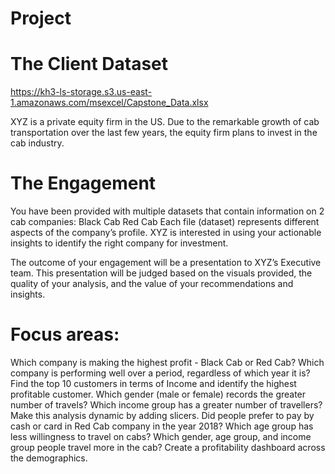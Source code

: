 Project
=
The Client Dataset
=
https://kh3-ls-storage.s3.us-east-1.amazonaws.com/msexcel/Capstone_Data.xlsx

XYZ is a private equity firm in the US. Due to the remarkable growth of cab transportation over the last few years, the equity firm plans to invest in the cab industry.

The Engagement
=
You have been provided with multiple datasets that contain information on 2 cab companies:
                    Black  Cab                                                                                                                  Red Cab
Each file (dataset) represents different aspects of the company’s profile. XYZ is interested in using your actionable insights to identify the right company for investment.

The outcome of your engagement will be a presentation to XYZ’s Executive team. This presentation will be judged based on the visuals provided, the quality of your analysis, and the value of your recommendations and insights.

 Focus areas:
 =
Which company is making the highest profit - Black Cab or Red Cab?
Which company is performing well over a period, regardless of which year it is?
Find the top 10 customers in terms of Income and identify the highest profitable customer.
Which gender (male or female) records the greater number of travels?
Which income group has a greater number of travellers? Make this analysis dynamic by adding slicers.
Did people prefer to pay by cash or card in Red Cab company in the year 2018?
Which age group has less willingness to travel on cabs?
Which gender, age group, and income group people travel more in the cab?
Create a profitability dashboard across the demographics.
